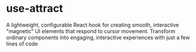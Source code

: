 # use-attract
A lightweight, configurable React hook for creating smooth, interactive "magnetic" UI elements that respond to cursor movement. Transform ordinary components into engaging, interactive experiences with just a few lines of code
